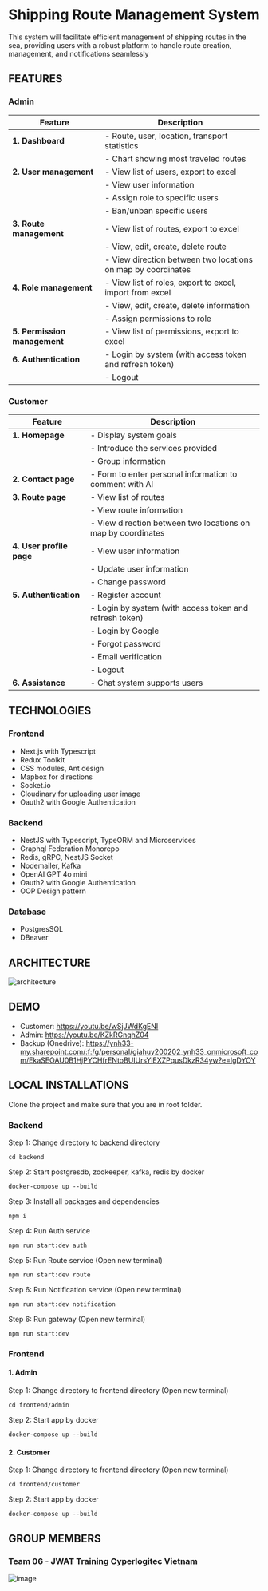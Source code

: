 # Shipping Route Management System
This system will facilitate efficient management of shipping routes in the sea, providing users with a robust platform to handle route creation, management, and notifications seamlessly

## FEATURES
### Admin

| **Feature**                | **Description**                                               |
|----------------------------|--------------------------------------------------------------|
| **1. Dashboard**           | - Route, user, location, transport statistics               |
|                            | - Chart showing most traveled routes                         |
| **2. User management**     | - View list of users, export to excel                                         |
|                            | - View user information                                      |
|                            | - Assign role to specific users                              |
|                            | - Ban/unban specific users                                   |
| **3. Route management**    | - View list of routes, export to excel                                        |
|                            | - View, edit, create, delete route                          |
|                            | - View direction between two locations on map by coordinates |
| **4. Role management**     | - View list of roles, export to excel, import from excel      |
|                            | - View, edit, create, delete information                    |
|                            | - Assign permissions to role                                 |
| **5. Permission management**| - View list of permissions, export to excel                                   |
| **6. Authentication**      | - Login by system (with access token and refresh token)     |
|                            | - Logout                                                    |


  
### Customer

| **Feature**               | **Description**                                               |
|---------------------------|--------------------------------------------------------------|
| **1. Homepage**           | - Display system goals                                       |
|                           | - Introduce the services provided                            |
|                           | - Group information                                         |
| **2. Contact page**       | - Form to enter personal information to comment with AI               |
| **3. Route page**         | - View list of routes                                        |
|                           | - View route information                                      |
|                           | - View direction between two locations on map by coordinates  |
| **4. User profile page**  | - View user information                                      |
|                           | - Update user information                                    |
|                           | - Change password                                            |
| **5. Authentication**     | - Register account                                           |
|                           | - Login by system (with access token and refresh token)     |
|                           | - Login by Google                                           |
|                           | - Forgot password                                           |
|                           | - Email verification                                        |
|                           | - Logout                                                    |
| **6. Assistance**         | - Chat system supports users                                |


## TECHNOLOGIES
### Frontend
- Next.js with Typescript
- Redux Toolkit
- CSS modules, Ant design
- Mapbox for directions
- Socket.io
- Cloudinary for uploading user image
- Oauth2 with Google Authentication

### Backend
- NestJS with Typescript, TypeORM and Microservices
- Graphql Federation Monorepo
- Redis, gRPC, NestJS Socket
- Nodemailer, Kafka
- OpenAI GPT 4o mini
- Oauth2 with Google Authentication
- OOP Design pattern

### Database
- PostgresSQL
- DBeaver

## ARCHITECTURE
![architecture](https://github.com/user-attachments/assets/a6f658fa-a13b-4ce5-9ee6-6049a905cf19)

## DEMO
- Customer: https://youtu.be/wSjJWdKgENI
- Admin: https://youtu.be/KZkRGnqhZ04
- Backup (Onedrive): https://ynh33-my.sharepoint.com/:f:/g/personal/giahuy200202_ynh33_onmicrosoft_com/EkaSEOAU0B1HjPYCHfrENtoBUIUrsYlEXZPqusDkzR34yw?e=lgDYOY


## LOCAL INSTALLATIONS

Clone the project and make sure that you are in root folder.

### Backend

Step 1: Change directory to backend directory

```console
cd backend
```

Step 2: Start postgresdb, zookeeper, kafka, redis by docker
```console
docker-compose up --build
```

Step 3: Install all packages and dependencies
```console
npm i
```

Step 4: Run Auth service
```console
npm run start:dev auth
```

Step 5: Run Route service (Open new terminal)
```console
npm run start:dev route
```

Step 6: Run Notification service (Open new terminal)
```console
npm run start:dev notification
```

Step 6: Run gateway (Open new terminal)
```console
npm run start:dev
```

### Frontend

#### 1. Admin
Step 1: Change directory to frontend directory (Open new terminal)
```console
cd frontend/admin
```

Step 2:  Start app by docker
```console
docker-compose up --build
```

#### 2. Customer
Step 1: Change directory to frontend directory (Open new terminal)
```console
cd frontend/customer
```

Step 2:  Start app by docker
```console
docker-compose up --build
```

## GROUP MEMBERS
### Team 06 - JWAT Training Cyperlogitec Vietnam
![image](https://github.com/user-attachments/assets/566f3752-dc44-4f63-8786-a43ba01586f0)



